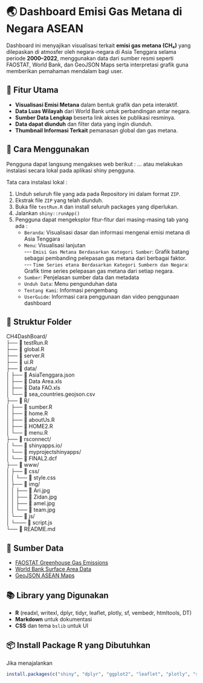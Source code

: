 # 🌏 Dashboard Emisi Gas Metana di Negara ASEAN

Dashboard ini menyajikan visualisasi terkait **emisi gas metana (CH₄)**  yang dilepaskan di atmosfer oleh negara-negara di Asia Tenggara selama periode **2000–2022**, menggunakan data dari sumber resmi seperti FAOSTAT, World Bank, dan GeoJSON Maps serta interpretasi grafik guna memberikan pemahaman mendalam bagi user.

## 📌 Fitur Utama

- **Visualisasi Emisi Metana** dalam bentuk grafik dan peta interaktif.
- **Data Luas Wilayah** dari World Bank untuk perbandingan antar negara.
- **Sumber Data Lengkap** beserta link akses ke publikasi resminya.
- **Data dapat diunduh** dan filter data yang ingin diunduh.
- **Thumbnail Informasi Terkait** pemanasan global dan gas metana.

## 🚀 Cara Menggunakan
Pengguna dapat langsung mengakses web berikut : ...
atau melakukan instalasi secara lokal pada aplikasi shiny pengguna.

Tata cara instalasi lokal :
1. Unduh seluruh file yang ada pada Repository ini dalam format `ZIP`.
2. Ekstrak file `ZIP` yang telah diunduh.
3. Buka file `testRun.R` dan install seluruh packages yang diperlukan.
4. Jalankan `shiny::runApp()`
5. Pengguna dapat mengeksplor fitur-fitur dari masing-masing tab yang ada :
   - `Beranda`: Visualisasi dasar dan informasi mengenai emisi metana di Asia Tenggara
   - `Menu`: Visualisasi lanjutan  
   --- `Emisi Gas Metana Berdasarkan Kategori Sumber`: Grafik batang sebagai pembanding pelepasan gas metana dari berbagai faktor.  
   --- `Time Series etana Berdasarkan Kategori Sumbern dan Negara`: Grafik time series pelepasan gas metana dari setiap negara.
   - `Sumber`: Penjelasan sumber data dan metadata
   - `Unduh Data`: Menu pengunduhan data
   - `Tentang Kami`: Informasi pengembang
   - `UserGuide`: Informasi cara penggunaan dan video penggunaan dashboard


## 📁️ Struktur Folder
CH4DashBoard/  
├── 📄 testRun.R  
├── 📄 global.R  
├── 📄 server.R  
├── 📄 ui.R  
├── 📁 data/  
│   ├── 📄 AsiaTenggara.json   
│   ├── 📄 Data Area.xls  
│   ├── 📄 Data FAO.xls   
│   └── 📄 sea_countries.geojson.csv  
├── 📁 R/  
│   ├── 📄 sumber.R  
│   ├── 📄 home.R  
│   ├── 📄 aboutUs.R  
│   ├── 📄 HOME2.R  
│   └── 📄 menu.R  
├── 📁 rsconnect/  
│   └── 📁 shinyapps.io/  
│       └── 📁 myprojectshinyapps/  
│           └── 📄 FINAL2.dcf   
├── 📁 www/  
│   ├── 📁 css/  
│   │   └── 📄 style.css        
│   ├── 📁 img/  
│   │   ├── 📄 Ari.jpg  
│   │   ├── 📄 Zidan.jpg  
│   │   ├── 📄 amel.jpg   
│   │   └── 📄 team.jpg  
│   └── 📁 js/  
│       └─── 📄 script.js  
└── 📄 README.md  


## 🔗 Sumber Data

- [FAOSTAT Greenhouse Gas Emissions](https://www.fao.org/faostat/en/#data/GT)
- [World Bank Surface Area Data](https://data.worldbank.org/indicator/AG.SRF.TOTL.K2)
- [GeoJSON ASEAN Maps](https://geojson-maps.kyd.au/?utm_source=self&utm_medium=redirect)

## 📚 Library yang Digunakan

- **R** (readxl, writexl, dplyr, tidyr, leaflet, plotly, sf, vembedr, htmltools, DT)
- **Markdown** untuk dokumentasi
- **CSS** dan tema `bslib` untuk UI

## 📦 Install Package R yang Dibutuhkan
Jika menajalankan 

```r
install.packages(c("shiny", "dplyr", "ggplot2", "leaflet", "plotly", "sf", "readxl", "tidyr", "bslib", "TD", "vembedr"))
